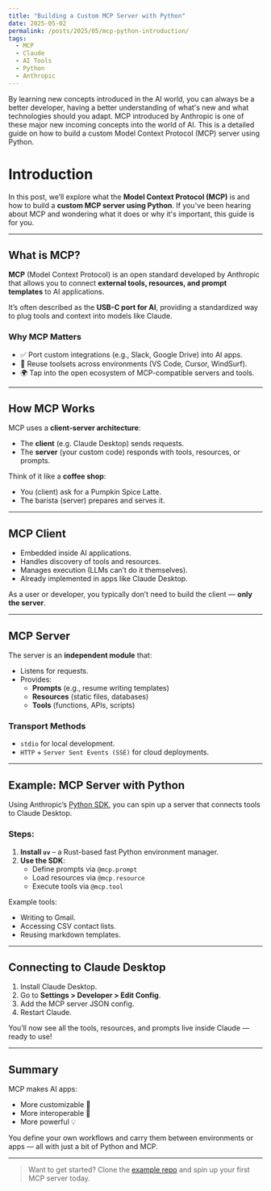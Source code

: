```yaml
---
title: "Building a Custom MCP Server with Python"
date: 2025-05-02
permalink: /posts/2025/05/mcp-python-introduction/
tags:
  - MCP
  - Claude
  - AI Tools
  - Python
  - Anthropic
---
```


By learning new concepts introduced in the AI world, you can always be a better developer, having a better understanding of what's new and what technologies should you adapt. MCP introduced by Anthropic is one of these major new incoming concepts into the world of AI. This is a detailed guide on how to build a custom Model Context Protocol (MCP) server using Python.

# Introduction

In this post, we’ll explore what the **Model Context Protocol (MCP)** is and how to build a **custom MCP server using Python**. If you've been hearing about MCP and wondering what it does or why it's important, this guide is for you.

---

## What is MCP?

**MCP** (Model Context Protocol) is an open standard developed by Anthropic that allows you to connect **external tools, resources, and prompt templates** to AI applications.

It’s often described as the **USB-C port for AI**, providing a standardized way to plug tools and context into models like Claude.

### Why MCP Matters

- ✅ Port custom integrations (e.g., Slack, Google Drive) into AI apps.
- 🔁 Reuse toolsets across environments (VS Code, Cursor, WindSurf).
- 🌍 Tap into the open ecosystem of MCP-compatible servers and tools.

---

## How MCP Works

MCP uses a **client-server architecture**:

- The **client** (e.g. Claude Desktop) sends requests.
- The **server** (your custom code) responds with tools, resources, or prompts.

Think of it like a **coffee shop**:

- You (client) ask for a Pumpkin Spice Latte.
- The barista (server) prepares and serves it.

---

## MCP Client

- Embedded inside AI applications.
- Handles discovery of tools and resources.
- Manages execution (LLMs can’t do it themselves).
- Already implemented in apps like Claude Desktop.

As a user or developer, you typically don’t need to build the client — **only the server**.

---

## MCP Server

The server is an **independent module** that:

- Listens for requests.
- Provides:
  - **Prompts** (e.g., resume writing templates)
  - **Resources** (static files, databases)
  - **Tools** (functions, APIs, scripts)

### Transport Methods

- `stdio` for local development.
- `HTTP` + `Server Sent Events (SSE)` for cloud deployments.

---

## Example: MCP Server with Python

Using Anthropic’s [Python SDK](https://github.com/anthropics/devtools), you can spin up a server that connects tools to Claude Desktop.

### Steps:

1. **Install `uv`** – a Rust-based fast Python environment manager.
2. **Use the SDK**:
   - Define prompts via `@mcp.prompt`
   - Load resources via `@mcp.resource`
   - Execute tools via `@mcp.tool`

Example tools:

- Writing to Gmail.
- Accessing CSV contact lists.
- Reusing markdown templates.

---

## Connecting to Claude Desktop

1. Install Claude Desktop.
2. Go to **Settings > Developer > Edit Config**.
3. Add the MCP server JSON config.
4. Restart Claude.

You’ll now see all the tools, resources, and prompts live inside Claude — ready to use!

---

## Summary

MCP makes AI apps:

- More customizable 🚀
- More interoperable 🧩
- More powerful 💡

You define your own workflows and carry them between environments or apps — all with just a bit of Python and MCP.

---

> Want to get started? Clone the [example repo](https://github.com/anthropics/devtools) and spin up your first MCP server today.
